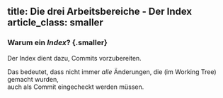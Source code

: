 title: Die drei Arbeitsbereiche - Der Index
article_class: smaller
---

### Warum ein *Index*? {.smaller}

Der Index dient dazu, Commits vorzubereiten. 

Das bedeutet, dass nicht immer *alle* Änderungen, die (im Working Tree) gemacht wurden,  
auch als Commit eingecheckt werden müssen.
